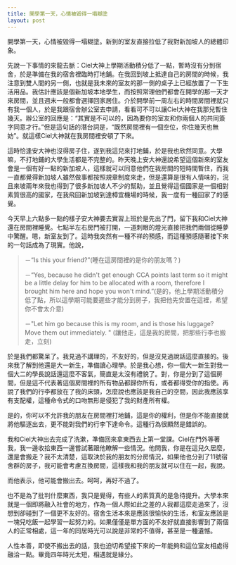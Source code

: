 ```yaml
---
title: 開學第一天，心情被毀得一塌糊塗
layout: post
---
```


開學第一天，心情被毀得一塌糊塗。新到的室友直接拉低了我對新加坡人的總體印象。

先說一下事情的來龍去脈：Ciel大神上學期活動積分低了一點，暫時沒有分到宿舍，於是準備在我的宿舍裡臨時打地鋪。在我回到坡上抵達自己的房間的時候，我注意到雙人間的另一側，也就是我未來的室友的那一側的桌子上已經放置了一下生活用品。我估計應該是個新加坡本地學生，而按照常理他們都會在開學的那一天才來房間，並且週末一般都會選擇回家居住。介於開學前一周左右的時間房間裡就只有我一個人，於是我跟宿舍辦公室去申請，看看可不可以讓Ciel大神在我那兒暫住幾天。辦公室的回應是：“其實是不可以的，因為要你的室友和你兩個人的共同簽字同意才行。”但是這句話的潛台詞是，“既然房間裡有一個空位，你住幾天也無妨”。就這樣Ciel大神就在我房間裡安頓了下來。

這時恰逢安大神也沒得房子住，遂到我這兒來打地鋪，於是我也欣然同意。大學嘛，不打地鋪的大學生活都是不完整的。昨天晚上安大神還說希望這個新來的室友會是一個有好一點的新加坡人，這樣就可以同意他們在我房間的短時間暫住，而我一直都覺得新加坡人雖然做事都按照規章制度來走，但是還算是很有人情味的，況且來坡兩年來我也得到了很多新加坡人不少的幫助，並且覺得這個國家是一個相對素質很高的國家，在我飛回新加坡到達樟宜機場的時候，我一度有一種回家了的感覺。

今天早上六點多一點的樣子安大神要去實習上班於是先出了門，留下我和Ciel大神還在房間裡睡覺。七點半左右房門被打開，一道刺眼的燈光直接把我們兩個從睡夢中驚醒。嗯，新室友到了。這時我突然有一種不祥的預感，而這種預感隨著接下來的一句話成為了現實。他說，

<blockquote>
<p>
－“Is this your friend?”(睡在這房間裡的是你的朋友嗎？)
</p>
－“Yes, because he didn't get enough CCA points last term so it might be a little delay for him to be allocated with a room, therefore I brought him here and hope you won't mind.”(是的，他上學期活動積分低了點，所以這學期可能要遲些才能分到房子，我把他先安置在這裡，希望你不會太介意)
<p>
－"Let him go because this is my room, and is those his luggage? Move them out immediately. " (讓他走，這是我的房間，把那些行李也搬走，立刻)
</p>
</blockquote>

於是我們都驚呆了。我見過不講理的，不友好的，但是沒見過說話這麼直接的。後來我了解到他還是大一新生，準備讀心理學。於是我心想，你一個大一新生對我一個大二的學長說話還這麼不客氣，簡直是太沒有禮貌了。對，你是分到了這個房間，但是這不代表著這個房間裡的所有物品都歸你所有，或者都得受你的指使。再說了我們的行李都放在了我的床頭，怎麼說也應該是我自己的空間，因此我應該享有支配權，這種命令式的口吻無形是侵犯了我的財產所有權。

是的，你可以不允許我的朋友在房間裡打地鋪，這是你的權利，但是你不能直接就將他驅逐出去，更不能對我們的行李下達命令。這種行為很顯然是錯誤的。

我和Ciel大神出去完成了洗漱，準備回來拿東西去上第一堂課。Ciel在門外等著我，我一邊收拾東西一邊嘗試著跟他瞭解一些情況。他問我，你是在這兒久居麼，還是會搬走？我不太清楚，這取決於我的朋友的分房情況，如果他也分到了11號宿舍群的房子，我可能會考慮互換房間，這樣我和我的朋友就可以住在一起，我說。

而他表示，他可能會搬出去。呵呵，再好不過了。

也不是為了批判什麼東西，我只是覺得，有些人的素質真的是急待提升。大學本來就是一個即將融入社會的地方，作為一個人際如此之差的人我都這麼走過來了，沒想到卻碰到了一個更不友好的。宿舍生活本來是應該很愉快的生活，和室友應該是一塊兒吃飯一起學習一起努力的。如果僅僅是單方面的不友好就直接影響到了兩個人的正常相處，這一年的同居時光可以說是非常的不值得，甚至是一種遺憾。

人性本善，即使不搬出去的話，我也迫切希望接下來的一年能夠和這位室友相處得融洽一點。畢竟四年時光太短，相遇就是緣分。

